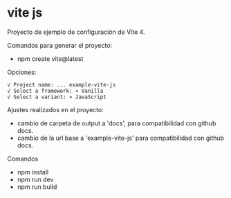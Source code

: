 # vite js

Proyecto de ejemplo de configuración de Vite 4. 

Comandos para generar el proyecto:
- npm create vite@latest

Opciones:
```
√ Project name: ... example-vite-js
√ Select a framework: » Vanilla
√ Select a variant: » JavaScript
```

Ajustes realizados en el proyecto:
- cambio de carpeta de output a 'docs', para compatibilidad con github docs.
- cambio de la url base a 'example-vite-js' para compatibilidad con github docs.

Comandos
- npm install
- npm run dev
- npm run build
